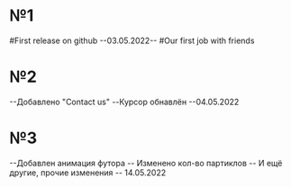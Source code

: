 # №1
#First release on github --03.05.2022--
#Our first job with friends

# №2
--Добавлено "Contact us"
--Курсор обнавлён
--04.05.2022

# №3 
--Добавлен анимация футора
-- Изменено кол-во партиклов
-- И ещё другие, прочие изменения
-- 14.05.2022
